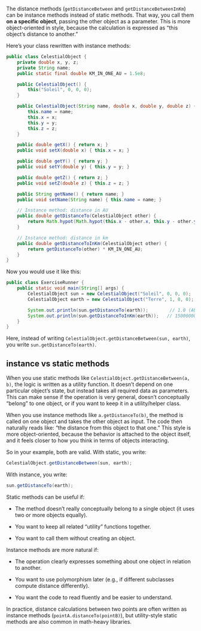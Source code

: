 The distance methods (`getDistanceBetween` and `getDistanceBetweenInKm`) can be instance methods instead of static methods. That way, you call them **on a specific object**, passing the other object as a parameter. This is more object-oriented in style, because the calculation is expressed as “this object’s distance to another.”

Here’s your class rewritten with instance methods:

```java
public class CelestialObject {
    private double x, y, z;
    private String name;
    public static final double KM_IN_ONE_AU = 1.5e8;

    public CelestialObject() {
        this("Soleil", 0, 0, 0);
    }

    public CelestialObject(String name, double x, double y, double z) {
        this.name = name;
        this.x = x;
        this.y = y;
        this.z = z;
    }

    public double getX() { return x; }
    public void setX(double x) { this.x = x; }

    public double getY() { return y; }
    public void setY(double y) { this.y = y; }

    public double getZ() { return z; }
    public void setZ(double z) { this.z = z; }

    public String getName() { return name; }
    public void setName(String name) { this.name = name; }

    // Instance method: distance in AU
    public double getDistanceTo(CelestialObject other) {
        return Math.hypot(Math.hypot(this.x - other.x, this.y - other.y), this.z - other.z);
    }

    // Instance method: distance in km
    public double getDistanceToInKm(CelestialObject other) {
        return getDistanceTo(other) * KM_IN_ONE_AU;
    }
}
```

Now you would use it like this:

```java
public class ExerciseRunner {
    public static void main(String[] args) {
        CelestialObject sun = new CelestialObject("Soleil", 0, 0, 0);
        CelestialObject earth = new CelestialObject("Terre", 1, 0, 0);

        System.out.println(sun.getDistanceTo(earth));        // 1.0 (AU)
        System.out.println(sun.getDistanceToInKm(earth));   // 150000000.0 (km)
    }
}
```

Here, instead of writing `CelestialObject.getDistanceBetween(sun, earth)`, you write `sun.getDistanceTo(earth)`.

## instance vs static methods

When you use static methods like `CelestialObject.getDistanceBetween(a, b)`, the logic is written as a utility function. It doesn’t depend on one particular object’s state, but instead takes all required data as parameters. This can make sense if the operation is very general, doesn’t conceptually “belong” to one object, or if you want to keep it in a utility/helper class.

When you use instance methods like `a.getDistanceTo(b)`, the method is called on one object and takes the other object as input. The code then naturally reads like: “the distance from this object to that one.” This style is more object-oriented, because the behavior is attached to the object itself, and it feels closer to how you think in terms of objects interacting.

So in your example, both are valid. With static, you write:

```java
CelestialObject.getDistanceBetween(sun, earth);
```

With instance, you write:

```java
sun.getDistanceTo(earth);
```

Static methods can be useful if:

-   The method doesn’t really conceptually belong to a single object (it uses two or more objects equally).
    
-   You want to keep all related “utility” functions together.
    
-   You want to call them without creating an object.
    

Instance methods are more natural if:

-   The operation clearly expresses something about one object in relation to another.
    
-   You want to use polymorphism later (e.g., if different subclasses compute distance differently).
    
-   You want the code to read fluently and be easier to understand.
    

In practice, distance calculations between two points are often written as instance methods (`pointA.distanceTo(pointB)`), but utility-style static methods are also common in math-heavy libraries.